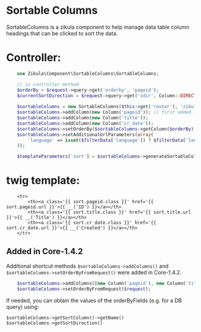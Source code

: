 Sortable Columns
================

SortableColumns is a zikula component to help manage data table column headings that can be clicked to sort the data.

# Controller:

```php
    use Zikula\Component\SortableColumns\SortableColumns;

    // in controller method
    $orderBy = $request->query->get('orderby', 'pageid');
    $currentSortDirection = $request->query->get('sdir', Column::DIRECTION_DESCENDING);
    
    $sortableColumns = new SortableColumns($this->get('router'), 'zikulapagesmodule_admin_index', 'orderby', 'sdir');
    $sortableColumns->addColumn(new Column('pageid')); // first added is automatically the default
    $sortableColumns->addColumn(new Column('title'));
    $sortableColumns->addColumn(new Column('cr_date'));
    $sortableColumns->setOrderBy($sortableColumns->getColumn($orderBy), $currentSortDirection);
    $sortableColumns->setAdditionalUrlParameters(array(
        'language' => isset($filterData['language']) ? $filterData['language'] : null,
    ));

    $templateParameters['sort'] = $sortableColumns->generateSortableColumns();
```

# twig template:

```twig
    <tr>
        <th><a class='{{ sort.pageid.class }}' href='{{ sort.pageid.url }}'>{{ __('ID') }}</a></th>
        <th><a class='{{ sort.title.class }}' href='{{ sort.title.url }}'>{{ __('Title') }}</a></th>
        <th><a class='{{ sort.cr_date.class }}' href='{{ sort.cr_date.url }}'>{{ __('Created') }}</a></th>
    </tr>
```


Added in Core-1.4.2
-------------------

Additional shortcut methods `$sortableColumns->addColumns()` and `$sortableColumns->setOrderByFromRequest()` 
were added in Core-1.4.2.

```php
    $sortableColumns->addColumns([new Column('pageid'), new Column('title'), new Column('cr_date')]);
    $sortableColumns->setOrderByFromRequest($request);
```

If needed, you can obtain the values of the orderByFields (e.g. for a DB query) using:

```
$sortableColumns->getSortColumn()->getName()
$sortableColumns->getSortDirection()
```
